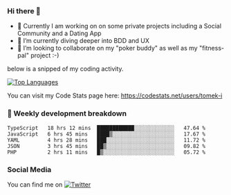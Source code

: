 ### Hi there 👋


- 🔭 Currently I am working on on some private projects including a Social Community and a Dating App
- 🌱 I’m currently diving deeper into BDD and UX
- 👯 I’m looking to collaborate on my "poker buddy" as well as my "fitness-pal" project :-)

below is a snipped of my coding activity.
<!--
**tomek-i/tomek-i** is a ✨ _special_ ✨ repository because its `README.md` (this file) appears on your GitHub profile.

Here are some ideas to get you started:

- 🔭 I’m currently working on ...
- 🌱 I’m currently learning ...
- 👯 I’m looking to collaborate on ...
- 🤔 I’m looking for help with ...
- 💬 Ask me about ...
- 📫 How to reach me: ...
- 😄 Pronouns: ...
- ⚡ Fun fact: ...
-->
[![Top Languages](https://github-readme-stats.vercel.app/api/top-langs/?username=tomek-i&layout=compact)](https://github.com/tomek-i)

You can visit my Code Stats page here: https://codestats.net/users/tomek-i

### 💬 Weekly development breakdown
<!--START_SECTION:waka-->
```text
TypeScript   18 hrs 12 mins  ████████████░░░░░░░░░░░░░   47.64 % 
JavaScript   6 hrs 45 mins   ████▒░░░░░░░░░░░░░░░░░░░░   17.67 % 
YAML         4 hrs 28 mins   ███░░░░░░░░░░░░░░░░░░░░░░   11.72 % 
JSON         3 hrs 45 mins   ██▒░░░░░░░░░░░░░░░░░░░░░░   09.82 % 
PHP          2 hrs 11 mins   █▒░░░░░░░░░░░░░░░░░░░░░░░   05.72 % 
```
<!--END_SECTION:waka-->

<!-- Actual text -->

### Social Media
You can find me on [![Twitter][1.2]][1]

<!-- Icons -->

[1.2]: http://i.imgur.com/wWzX9uB.png 


<!-- Links to your social media accounts -->

[1]: https://twitter.com/tomek_i
